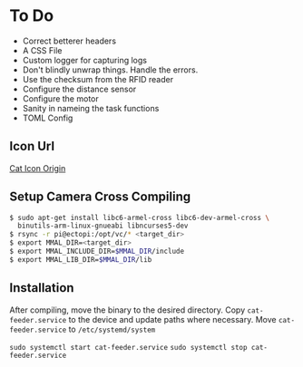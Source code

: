 # To Do
  * Correct betterer headers
  * A CSS File
  * Custom logger for capturing logs
  * Don't blindly unwrap things. Handle the errors.
  * Use the checksum from the RFID reader
  * Configure the distance sensor
  * Configure the motor
  * Sanity in nameing the task functions
  * TOML Config

  ## Icon Url 
  [Cat Icon Origin](https://www.iconfinder.com/icons/3204662/animal_cat_domestic_pet_wild_icon)

  ## Setup Camera Cross Compiling

  ```sh
  $ sudo apt-get install libc6-armel-cross libc6-dev-armel-cross \
    binutils-arm-linux-gnueabi libncurses5-dev  
  $ rsync -r pi@ectopi:/opt/vc/* <target_dir>
  $ export MMAL_DIR=<target_dir>
  $ export MMAL_INCLUDE_DIR=$MMAL_DIR/include
  $ export MMAL_LIB_DIR=$MMAL_DIR/lib
  ```

## Installation

After compiling, move the binary to the desired directory.
Copy `cat-feeder.service` to the device and update paths where necessary.
Move `cat-feeder.service` to `/etc/systemd/system`

`sudo systemctl start cat-feeder.service`
`sudo systemctl stop cat-feeder.service`
